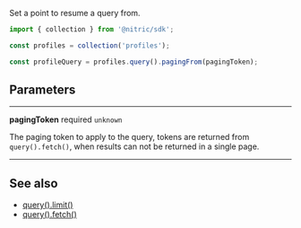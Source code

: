 Set a point to resume a query from.

```javascript
import { collection } from '@nitric/sdk';

const profiles = collection('profiles');

const profileQuery = profiles.query().pagingFrom(pagingToken);
```

## Parameters

---

**pagingToken** required `unknown`

The paging token to apply to the query, tokens are returned from `query().fetch()`, when results can not be returned in a single page.

---

## See also

- [query().limit()](./collection-query-limit.md)
- [query().fetch()](./collection-query-where.md)
